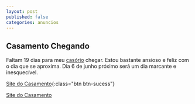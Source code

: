 ```yaml
---
layout: post
published: false
categories: anuncios
---
```


## Casamento Chegando

Faltam 19 dias para meu [casório](http://lidiaeluciano.tk) chegar. Estou bastante ansioso e feliz com o dia que se aproxima. Dia 6 de junho próximo será um dia marcante e inesquecível.

[Site do Casamento](http://lidiaeluciano.tk){:class="btn btn-sucess"}

<a href="http://lidialuciano.tk" target="_blank" markdown="0" class="btn btn-primary">Site do Casamento</a>